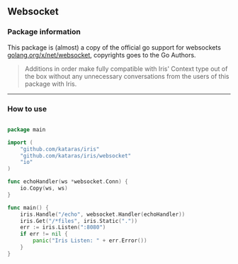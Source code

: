 ## Websocket 


### Package information

This package is (almost) a copy of the official go support for websockets [golang.org/x/net/websocket](golang.org/x/net/websocket), copyrights goes to the Go Authors.

>Additions in order make fully compatible with Iris' Context type out of the box without any unnecessary conversations from the users of this package with Iris.

-----------------------------------

### How to use

```go

package main

import (
	"github.com/kataras/iris"
	"github.com/kataras/iris/websocket"
	"io"
)

func echoHandler(ws *websocket.Conn) {
	io.Copy(ws, ws)
}

func main() {
	iris.Handle("/echo", websocket.Handler(echoHandler))
	iris.Get("/*files", iris.Static("."))
	err := iris.Listen(":8080")
	if err != nil {
		panic("Iris Listen: " + err.Error())
	}
}


```